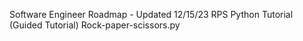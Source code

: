 Software Engineer Roadmap - Updated 12/15/23
RPS Python Tutorial (Guided Tutorial) Rock-paper-scissors.py

